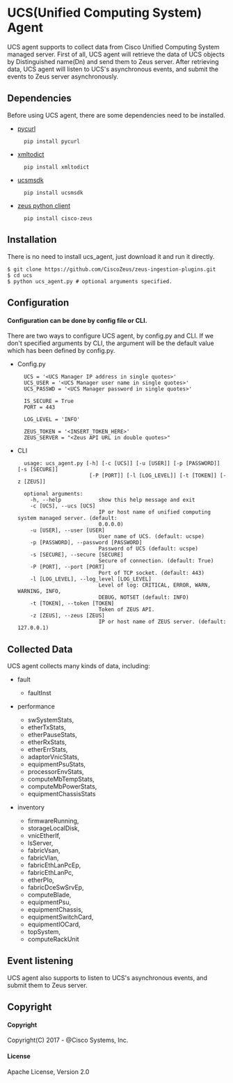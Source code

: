 # UCS(Unified Computing System) Agent


UCS agent supports to collect data from Cisco Unified Computing System managed server. First of all, UCS agent will retrieve the data of UCS objects by Distinguished name(Dn) and send them to Zeus server. After retrieving data, UCS agent will listen to UCS's asynchronous events, and submit the events to Zeus server asynchronously.  

## Dependencies

Before using UCS agent, there are some dependencies need to be installed.

* [pycurl](http://pycurl.io/)

        pip install pycurl
        

* [xmltodict](https://pypi.python.org/pypi/xmltodict)

        pip install xmltodict
        
* [ucsmsdk](https://github.com/CiscoUcs/ucsmsdk)
    
        pip install ucsmsdk

    
* [zeus python client](https://github.com/CiscoZeus/python-zeusclient)
    
        pip install cisco-zeus


## Installation
 
 There is no need to install ucs_agent, just download it and run it directly.
 
    $ git clone https://github.com/CiscoZeus/zeus-ingestion-plugins.git
    $ cd ucs
    $ python ucs_agent.py # optional arguments specified.

## Configuration
#### Configuration can be done by config file or CLI.

There are two ways to configure UCS agent, by config.py and CLI. If we don't specified arguments by CLI, the argument will be the default value which has been defined by config.py. 

* Config.py
    
        UCS = '<UCS Manager IP address in single quotes>'
        UCS_USER = '<UCS Manager user name in single quotes>'
        UCS_PASSWD = '<UCS Manager password in single quotes>'
        
        IS_SECURE = True
        PORT = 443
        
        LOG_LEVEL = 'INFO'
        
        ZEUS_TOKEN = '<INSERT_TOKEN_HERE>'
        ZEUS_SERVER = "<Zeus API URL in double quotes>"

* CLI

        usage: ucs_agent.py [-h] [-c [UCS]] [-u [USER]] [-p [PASSWORD]] [-s [SECURE]]
                             [-P [PORT]] [-l [LOG_LEVEL]] [-t [TOKEN]] [-z [ZEUS]]
        
        optional arguments:
          -h, --help            show this help message and exit
          -c [UCS], --ucs [UCS]
                                IP or host name of unified computing system managed server. (default:
                                0.0.0.0)
          -u [USER], --user [USER]
                                User name of UCS. (default: ucspe)
          -p [PASSWORD], --password [PASSWORD]
                                Password of UCS (default: ucspe)
          -s [SECURE], --secure [SECURE]
                                Secure of connection. (default: True)
          -P [PORT], --port [PORT]
                                Port of TCP socket. (default: 443)
          -l [LOG_LEVEL], --log_level [LOG_LEVEL]
                                Level of log: CRITICAL, ERROR, WARN, WARNING, INFO,
                                DEBUG, NOTSET (default: INFO)
          -t [TOKEN], --token [TOKEN]
                                Token of ZEUS API.
          -z [ZEUS], --zeus [ZEUS]
                                IP or host name of ZEUS server. (default: 127.0.0.1)


## Collected Data
UCS agent collects many kinds of data, including:

* fault
    * faultInst

* performance
    * swSystemStats,
    * etherTxStats,
    * etherPauseStats,
    * etherRxStats,
    * etherErrStats,
    * adaptorVnicStats,
    * equipmentPsuStats,
    * processorEnvStats,
    * computeMbTempStats,
    * computeMbPowerStats,
    * equipmentChassisStats

* inventory
    * firmwareRunning,
    * storageLocalDisk,
    * vnicEtherIf,
    * lsServer,
    * fabricVsan,
    * fabricVlan,
    * fabricEthLanPcEp,
    * fabricEthLanPc,
    * etherPIo,
    * fabricDceSwSrvEp,
    * computeBlade,
    * equipmentPsu,
    * equipmentChassis,
    * equipmentSwitchCard,
    * equipmentIOCard,
    * topSystem,
    * computeRackUnit

## Event listening

UCS agent also supports to listen to UCS's asynchronous events, and submit them to Zeus server.

## Copyright
#### Copyright
Copyright(C) 2017 - @Cisco Systems, Inc.

#### License
Apache License, Version 2.0
